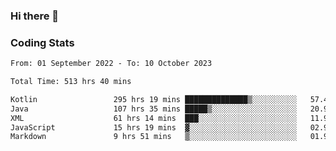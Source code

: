 ### Hi there 👋

<!--
**Girrafeec/girrafeec** is a ✨ _special_ ✨ repository because its `README.md` (this file) appears on your GitHub profile.

Here are some ideas to get you started:

- 🔭 I’m currently working on ...
- 🌱 I’m currently learning ...
- 👯 I’m looking to collaborate on ...
- 🤔 I’m looking for help with ...
- 💬 Ask me about ...
- 📫 How to reach me: ...
- 😄 Pronouns: ...
- ⚡ Fun fact: ...
-->

### Coding Stats
<!--START_SECTION:waka-->

```txt
From: 01 September 2022 - To: 10 October 2023

Total Time: 513 hrs 40 mins

Kotlin                 295 hrs 19 mins ██████████████▒░░░░░░░░░░   57.49 %
Java                   107 hrs 35 mins █████▒░░░░░░░░░░░░░░░░░░░   20.95 %
XML                    61 hrs 14 mins  ███░░░░░░░░░░░░░░░░░░░░░░   11.92 %
JavaScript             15 hrs 19 mins  ▓░░░░░░░░░░░░░░░░░░░░░░░░   02.98 %
Markdown               9 hrs 51 mins   ▒░░░░░░░░░░░░░░░░░░░░░░░░   01.92 %
```

<!--END_SECTION:waka-->
